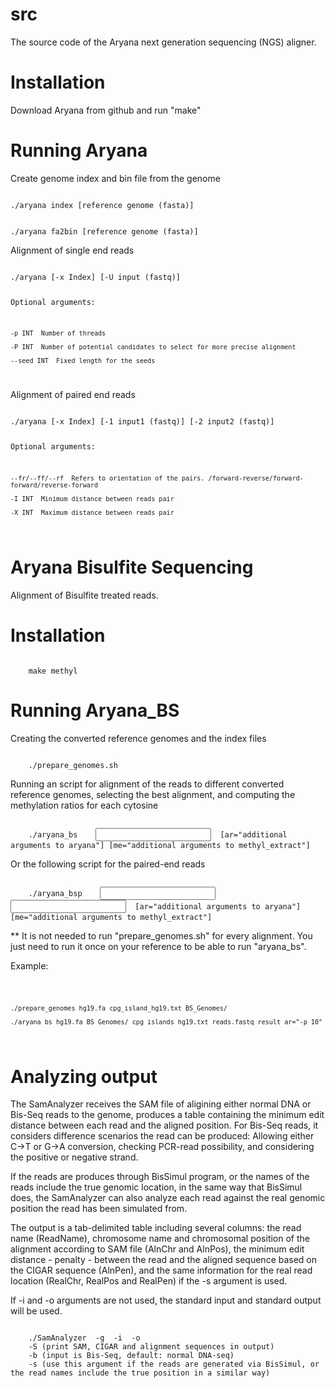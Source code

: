 src
===

The source code of the Aryana next generation sequencing (NGS) aligner.

Installation
============

Download Aryana from github and run "make"

Running Aryana
==============

Create genome index and bin file from the genome

<code>
./aryana index [reference genome (fasta)]

./aryana fa2bin [reference genome (fasta)]
</code>

Alignment of single end reads

<code>
./aryana [-x Index] [-U input (fastq)]

Optional arguments:

	-p INT	Number of threads

	-P INT	Number of potential candidates to select for more precise alignment

	--seed INT	Fixed length for the seeds
</code>

Alignment of paired end reads

<code>
./aryana [-x Index] [-1 input1 (fastq)] [-2 input2 (fastq)] 

Optional arguments:

	--fr/--ff/--rf	Refers to orientation of the pairs. /forward-reverse/forward-forward/reverse-forward

	-I INT	Minimum distance between reads pair

	-X INT	Maximum distance between reads pair
</code>

Aryana Bisulfite Sequencing
===========================

Alignment of Bisulfite treated reads.

Installation
============
<code>
	make methyl
</code>

Running Aryana_BS
=================

Creating the converted reference genomes and the index files

<code>
	./prepare_genomes.sh <reference genome> <position of CpG islands file> <output folder>
</code>

Running an script for alignment of the reads to different converted reference genomes, selecting the best alignment, and computing the methylation ratios for each cytosine

<code>
	./aryana_bs <reference genome> <reference index folder> <CpG islands file> <input fastq file> <output file, without extensions> [ar="additional arguments to aryana"] [me="additional arguments to methyl_extract"]
</code>

Or the following script for the paired-end reads

<code>
    ./aryana_bsp <reference genome> <reference index folder> <CpG islands file> <input fastq file 1>  <input fastq file 2> <output file, without extensions> [ar="additional arguments to aryana"] [me="additional arguments to methyl_extract"]
</code>

** It is not needed to run "prepare_genomes.sh" for every alignment. You just need to run it once on your reference to be able to run "aryana_bs".

Example:

<code>

	./prepare_genomes hg19.fa cpg_island_hg19.txt BS_Genomes/

	./aryana_bs hg19.fa BS_Genomes/ cpg_islands_hg19.txt reads.fastq result ar="-p 10"

</code>

Analyzing output
================

The SamAnalyzer receives the SAM file of aligining either normal DNA or Bis-Seq reads to the genome, produces a table containing the minimum edit distance between each read
and the aligned position. For Bis-Seq reads, it considers difference scenarios the read can be produced: Allowing either C->T or G->A conversion, checking PCR-read possibility, 
and considering the positive or negative strand.

If the reads are produces through BisSimul program, or the names of the reads include the true genomic location, in the same way that BisSimul does, the SamAnalyzer can also analyze 
each read against the real genomic position the read has been simulated from.

The output is a tab-delimited table including several columns: the read name (ReadName), chromosome name and chromosomal position of the alignment according to SAM file (AlnChr and  AlnPos), the minimum edit distance - penalty - between the read and the aligned sequence based on the CIGAR sequence (AlnPen), and the same information for the real read location (RealChr, RealPos and RealPen) if the -s argument is used.

If -i and -o arguments are not used, the standard input and standard output will be used.

<code>
    ./SamAnalyzer  -g <reference genome, mandatory> -i <alignment SAM file> -o <output tabular file>  
	-S (print SAM, CIGAR and alignment sequences in output)
    -b (input is Bis-Seq, default: normal DNA-seq) 
    -s (use this argument if the reads are generated via BisSimul, or the read names include the true position in a similar way)
</code>

